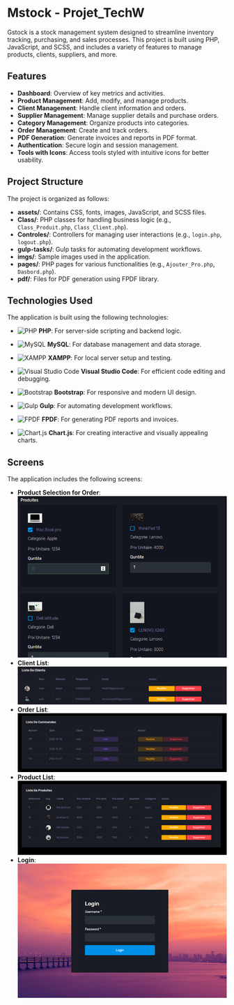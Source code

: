 # Mstock - Projet_TechW

Gstock is a stock management system designed to streamline inventory tracking, purchasing, and sales processes. This project is built using PHP, JavaScript, and SCSS, and includes a variety of features to manage products, clients, suppliers, and more.

## Features

- **Dashboard**: Overview of key metrics and activities.
- **Product Management**: Add, modify, and manage products.
- **Client Management**: Handle client information and orders.
- **Supplier Management**: Manage supplier details and purchase orders.
- **Category Management**: Organize products into categories.
- **Order Management**: Create and track orders.
- **PDF Generation**: Generate invoices and reports in PDF format.
- **Authentication**: Secure login and session management.
- **Tools with Icons**: Access tools styled with intuitive icons for better usability.

## Project Structure

The project is organized as follows:

- **assets/**: Contains CSS, fonts, images, JavaScript, and SCSS files.
- **Class/**: PHP classes for handling business logic (e.g., `Class_Produit.php`, `Class_Client.php`).
- **Controles/**: Controllers for managing user interactions (e.g., `login.php`, `logout.php`).
- **gulp-tasks/**: Gulp tasks for automating development workflows.
- **imgs/**: Sample images used in the application.
- **pages/**: PHP pages for various functionalities (e.g., `Ajouter_Pro.php`, `Dasbord.php`).
- **pdf/**: Files for PDF generation using FPDF library.

## Technologies Used

The application is built using the following technologies:

- ![PHP](https://img.shields.io/badge/PHP-777BB4?style=flat&logo=php&logoColor=white) **PHP**: For server-side scripting and backend logic.
- ![MySQL](https://img.shields.io/badge/MySQL-4479A1?style=flat&logo=mysql&logoColor=white) **MySQL**: For database management and data storage.
- ![XAMPP](https://img.shields.io/badge/XAMPP-FB7A24?style=flat&logo=xampp&logoColor=white) **XAMPP**: For local server setup and testing.

- ![Visual Studio Code](https://img.shields.io/badge/VS%20Code-007ACC?style=flat&logo=visualstudiocode&logoColor=white) **Visual Studio Code**: For efficient code editing and debugging.
- ![Bootstrap](https://img.shields.io/badge/Bootstrap-563D7C?style=flat&logo=bootstrap&logoColor=white) **Bootstrap**: For responsive and modern UI design.
- ![Gulp](https://img.shields.io/badge/Gulp-CF4647?style=flat&logo=gulp&logoColor=white) **Gulp**: For automating development workflows.
- ![FPDF](https://img.shields.io/badge/FPDF-000000?style=flat&logo=pdf&logoColor=white) **FPDF**: For generating PDF reports and invoices.
- ![Chart.js](https://img.shields.io/badge/Chart.js-FF6384?style=flat&logo=chartdotjs&logoColor=white) **Chart.js**: For creating interactive and visually appealing charts.


## Screens

The application includes the following screens:

- **Product Selection for Order**: ![Product Selection for Order](lib/screen/ajouter_com2.PNG)
- **Client List**: ![Client List](lib/screen/list_cli.PNG)
- **Order List**: ![Order List](lib/screen/list_com.PNG)
- **Product List**: ![Product List](lib/screen/list_pro.PNG)
- **Login**: ![Login](lib/screen/login.PNG)

